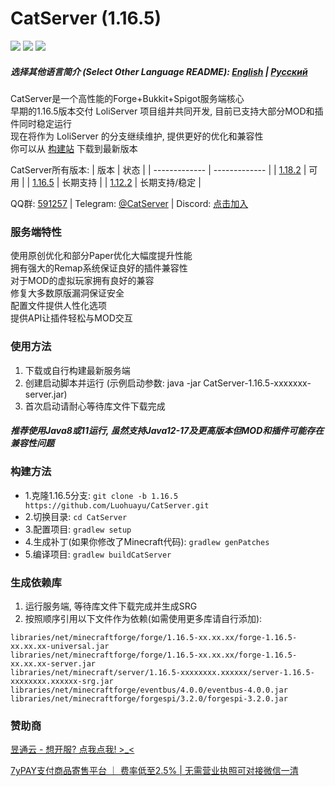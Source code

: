 # CatServer (1.16.5)
![](https://img.shields.io/badge/Minecraft-1.16.5-brightgreen.svg?colorB=469C00)
![](https://img.shields.io/badge/Forge-36.2.35-brightgreen.svg?colorB=469C00)
![](https://img.shields.io/badge/Spigot-1.16.5-brightgreen.svg?colorB=469C00)

##### 选择其他语言简介 (Select Other Language README): [English](README_EN.md) | [Русский](README_RU.md)

CatServer是一个高性能的Forge+Bukkit+Spigot服务端核心<br>
早期的1.16.5版本交付 LoliServer 项目组并共同开发, 目前已支持大部分MOD和插件同时稳定运行<br>
现在将作为 LoliServer 的分支继续维护, 提供更好的优化和兼容性<br>
你可以从 [构建站](https://jenkins.rbqcloud.cn:30011/job/CatServer-1.16.5/lastSuccessfulBuild/) 下载到最新版本<br>

CatServer所有版本:
|     版本      |     状态      |
| ------------- | ------------- |
| [1.18.2](https://github.com/Luohuayu/CatServer/tree/1.18.2)  |  可用           |
| [1.16.5](https://github.com/Luohuayu/CatServer/tree/1.16.5)  |  长期支持       |
| [1.12.2](https://github.com/Luohuayu/CatServer/tree/1.12.2)  |  长期支持/稳定  |

QQ群: [591257](https://jq.qq.com/?_wv=1027&k=5B5aKkW) | Telegram: [@CatServer](https://t.me/CatServer) | Discord: [点击加入](https://discord.gg/wvBJN4d)

### 服务端特性
使用原创优化和部分Paper优化大幅度提升性能<br>
拥有强大的Remap系统保证良好的插件兼容性<br>
对于MOD的虚拟玩家拥有良好的兼容<br>
修复大多数原版漏洞保证安全<br>
配置文件提供人性化选项<br>
提供API让插件轻松与MOD交互<br>

### 使用方法
1. 下载或自行构建最新服务端
2. 创建启动脚本并运行 (示例启动参数: java -jar CatServer-1.16.5-xxxxxxx-server.jar)
3. 首次启动请耐心等待库文件下载完成

##### 推荐使用Java8或11运行, 虽然支持Java12-17及更高版本但MOD和插件可能存在兼容性问题

### 构建方法
- 1.克隆1.16.5分支: `git clone -b 1.16.5 https://github.com/Luohuayu/CatServer.git`
- 2.切换目录: `cd CatServer`
- 3.配置项目: `gradlew setup`
- 4.生成补丁(如果你修改了Minecraft代码): `gradlew genPatches`
- 5.编译项目: `gradlew buildCatServer`

### 生成依赖库
1. 运行服务端, 等待库文件下载完成并生成SRG
2. 按照顺序引用以下文件作为依赖(如需使用更多库请自行添加):
```
libraries/net/minecraftforge/forge/1.16.5-xx.xx.xx/forge-1.16.5-xx.xx.xx-universal.jar
libraries/net/minecraftforge/forge/1.16.5-xx.xx.xx/forge-1.16.5-xx.xx.xx-server.jar
libraries/net/minecraft/server/1.16.5-xxxxxxxx.xxxxxx/server-1.16.5-xxxxxxxx.xxxxxx-srg.jar
libraries/net/minecraftforge/eventbus/4.0.0/eventbus-4.0.0.jar
libraries/net/minecraftforge/forgespi/3.2.0/forgespi-3.2.0.jar
```

### 赞助商
[昱通云 - 想开服? 点我点我! >_<](https://blog.ytonidc.com/2022/06/05/server-price/)

[7yPAY支付商品寄售平台 ｜ 费率低至2.5% | 无需营业执照可对接微信一清](https://pay.7ycloud.cn/help?catgithub)
